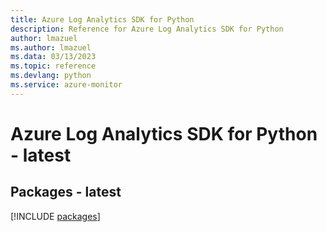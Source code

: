 ```yaml
---
title: Azure Log Analytics SDK for Python
description: Reference for Azure Log Analytics SDK for Python
author: lmazuel
ms.author: lmazuel
ms.data: 03/13/2023
ms.topic: reference
ms.devlang: python
ms.service: azure-monitor
---
```

# Azure Log Analytics SDK for Python - latest
## Packages - latest
[!INCLUDE [packages](log-analytics-index.md)]